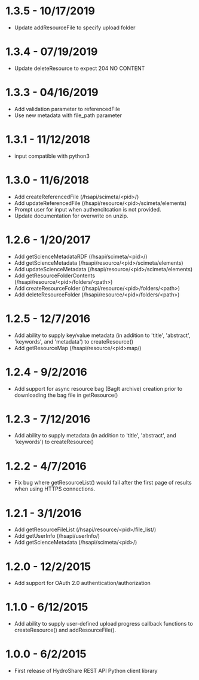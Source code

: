 # 1.3.5 - 10/17/2019
  - Update addResourceFile to specify upload folder

# 1.3.4 - 07/19/2019
  - Update deleteResource to expect 204 NO CONTENT

# 1.3.3 - 04/16/2019
  - Add validation parameter to referencedFile
  - Use new metadata with file_path parameter

# 1.3.1 - 11/12/2018
  - input compatible with python3

# 1.3.0 - 11/6/2018
  - Add createReferencedFile (/hsapi/scimeta/\<pid\>/)
  - Add updateReferencedFile (/hsapi/resource/\<pid\>/scimeta/elements)
  - Prompt user for input when authencitcation is not provided.
  - Update documentation for overwrite on unzip.

# 1.2.6 - 1/20/2017
  - Add getScienceMetadataRDF (/hsapi/scimeta/\<pid\>/)
  - Add getScienceMetadata (/hsapi/resource/\<pid\>/scimeta/elements)
  - Add updateScienceMetadata (/hsapi/resource/\<pid\>/scimeta/elements)
  - Add getResourceFolderContents (/hsapi/resource/\<pid\>/folders/\<path\>)
  - Add createResourceFolder (/hsapi/resource/\<pid\>/folders/\<path\>)
  - Add deleteResourceFolder (/hsapi/resource/\<pid\>/folders/\<path\>)

# 1.2.5 - 12/7/2016
  - Add ability to supply key/value metadata (in addition to 'title', 'abstract', 'keywords', and 'metadata')
  to createResource()
  - Add getResourceMap (/hsapi/resource/\<pid\>map/)

# 1.2.4 - 9/2/2016
  - Add support for async resource bag (BagIt archive) creation prior to downloading
  the bag file in getResource()

# 1.2.3 - 7/12/2016
  - Add ability to supply metadata (in addition to 'title', 'abstract', and 'keywords')
  to createResource()

# 1.2.2 - 4/7/2016
  - Fix bug where getResourceList() would fail after the first page of results
    when using HTTPS connections.

# 1.2.1 - 3/1/2016
  - Add getResourceFileList (/hsapi/resource/\<pid\>/file_list/)
  - Add getUserInfo (/hsapi/userInfo/)
  - Add getScienceMetadata (/hsapi/scimeta/\<pid\>/)

# 1.2.0 - 12/2/2015
  - Add support for OAuth 2.0 authentication/authorization

# 1.1.0 - 6/12/2015
  - Add ability to supply user-defined upload progress callback functions to
    createResource() and addResourceFile().

# 1.0.0 - 6/2/2015
  - First release of HydroShare REST API Python client library
